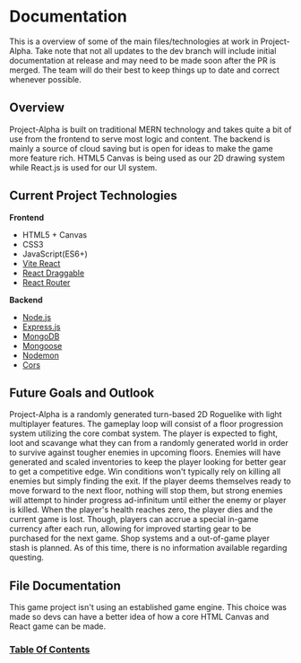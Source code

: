 # Documentation

This is a overview of some of the main files/technologies at work in Project-Alpha. Take note that not all updates to the dev branch will include initial documentation at release and may need to be made soon after the PR is merged. The team will do their best to keep things up to date and correct whenever possible.

## Overview

Project-Alpha is built on traditional MERN technology and takes quite a bit of use from the frontend to serve most logic and content. The backend is mainly a source of cloud saving but is open for ideas to make the game more feature rich. HTML5 Canvas is being used as our 2D drawing system while React.js is used for our UI system.

## Current Project Technologies

**Frontend**

- HTML5 + Canvas
- CSS3
- JavaScript(ES6+)
- [Vite React](https://vitejs.dev/)
- [React Draggable](https://www.npmjs.com/package/react-draggable)
- [React Router](https://reactrouter.com/en/main)

**Backend**

- [Node.js](https://nodejs.org/en)
- [Express.js](https://expressjs.com/)
- [MongoDB](https://www.mongodb.com/)
- [Mongoose](https://mongoosejs.com/)
- [Nodemon](https://www.npmjs.com/package/nodemon)
- [Cors](https://www.npmjs.com/package/cors)

## Future Goals and Outlook

Project-Alpha is a randomly generated turn-based 2D Roguelike with light
multiplayer features. The gameplay loop will consist of a floor progression
system utilizing the core combat system. The player is expected to fight, loot
and scavange what they can from a randomly generated world in order to survive
against tougher enemies in upcoming floors. Enemies will have generated and
scaled inventories to keep the player looking for better gear to get a
competitive edge. Win conditions won't typically rely on killing all enemies
but simply finding the exit. If the player deems themselves ready to move
forward to the next floor, nothing will stop them, but strong enemies will
attempt to hinder progress ad-infinitum until either the enemy or player is
killed. When the player's health reaches zero, the player dies and the current
game is lost. Though, players can accrue a special in-game currency after each
run, allowing for improved starting gear to be purchased for the next game.
Shop systems and a out-of-game player stash is planned. As of this time, there
is no information available regarding questing.

## File Documentation

This game project isn't using an established game engine. This choice was made
so devs can have a better idea of how a core HTML Canvas and React game can be
made.

### [Table Of Contents](./table-of-contents/table-of-contents.md)
